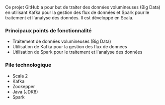  
Ce projet GitHub a pour but de traiter des données volumineuses (Big Data) en utilisant Kafka pour la gestion des flux de données et Spark pour le traitement et l'analyse des données. Il est développé en Scala.

### Principaux points de fonctionnalité
- Traitement de données volumineuses (Big Data)
- Utilisation de Kafka pour la gestion des flux de données
- Utilisation de Spark pour le traitement et l'analyse des données

### Pile technologique
- Scala 2
- Kafka
- Zookepper
- Java (JDK8)
- Spark



